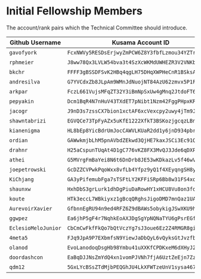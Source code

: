 # Initial Fellowship Members

The account/rank pairs which the Technical Committee should introduce.

| Github Username | Kusama Account ID | Rank |
| --- | --- | --- |
| `gavofyork` | `FcxNWVy5RESDsErjwyZmPCW6Z8Y3fbfLzmou34YZTrbcraL` | 7 |
| `rphmeier`  | `J8ww78Qx3LVLW54bva3t4SzXcWKMdUWHEZR3V2VNKbmQgE8` | 6 |
| `bkchr` | `FFFF3gBSSDFSvK2HBq4qgLH75DHqXWPHeCnR1BSksAMacBs` | 6 |
| `andresilva` | `G7YVCdxZb8JLpAm9WMnJdNuojNT84AzU62zmvx5P1FMNtg2` | 5 |
| `arkpar` | `FczL661VujsMFqZT32Y3iBmNpSxUw4gMnq2JtdoFT6rJzr4` | 5 |
| `pepyakin`  | `Dcm1BqR4N7nHuV43TXdET7pNibt1Nzm42FggPHpxKRven53` | 5 |
| `jacogr` | `J9nD3s7zssCX7bion1xctAF6xcVexcpy2uwy4jTm9JL8yuK` | 5 |
| `shawntabrizi` | `EGVQCe73TpFyAZx5uKfE1222XfkT3BSKozjgcqzLBnc5eYo` | 4 |
| `kianenigma` | `HL8bEp8YicBdrUmJocCAWVLKUaR2dd1y6jnD934pbre3un1` | 4 |
| `ordian` | `GAWwkmjbLhM5pnAVbdZEkwd3QjHE7kaxJSCi3Ec91Q3QSDW` | 3 |
| `drahnr` | `H25aCspunTUqAt4D1gC776vKZ8FX3MvQJ3Jde6qDXPQaFxk` | 3 |
| `athei` | `G5MVrgFmBaYei8N6t6DnDrb8JE53wKDkazLv5f46wVpi14y` | 3 |
| `joepetrowski` | `GcDZZCVPwkPqoWxx8vfLb4Yfpz9yQ1f4XEyqngSH8ygsL9p` | 2 |
| `KiChjang` | `GA3yPifemubFga7sTSFtLY2KFFiSRp6Bb8w31FS4xqgAvCz` | 2 |
| `shaunxw` | `HxhDbS3grLurk1dhDgPiuDaRowHY1xHCU8Vu8on3fdg85tx` | 2 |
| `koute` | `HTk3eccL7WBkiyxz1gBcqQRghsJigoDMD7mnQaz1UAbMpQV` | 2 |
| `AurevoirXavier` | `GfbnnEgRU94n9ed4RFZ6Z9dBAWs5obykigJSwXKU9hsT2uU` | 1 |
| `ggwpez` | `Ea6jhP5gF4r7NqhkEoAXJDgSgYpNQNaTYU6gPsrEGfctaKR` | 1 |
| `EclesioMeloJunior` | `CbCmCwFkfFkQo7bQtVczYg7sJ3oue6Ez2Z4RMGR8gi8deRk` | 1 |
| `4meta5` | `FJq9JpA9P7EXbmfsN9YiewJaDbQyL6vQyksGtJvzfbn6zf8` | 1 |
| `olanod` | `EvoLanodoqDsgHb98Ymbu41uXXKfCPDKxeM6dXHyJ2JoVus` | 1 |
| `doordashcon` | `EaBqDJJNsZmYdQ4xn1vomPJVNh7fjA6UztZeEjn7ZzdeT7V` | 1 |
| `qdm12` | `5GxLYcBSsZTdMjbPEQGhJU4LkXFWTzeUnV1sysa467hSkEa8` | 1 |

